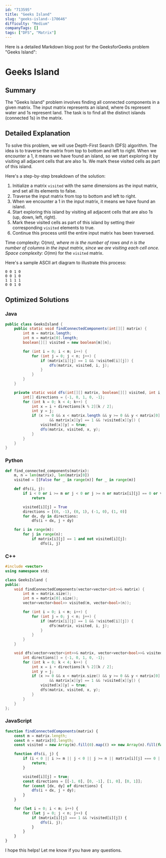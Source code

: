 ```yaml
---
id: "713595"
title: "Geeks Island"
slug: "geeks-island--170646"
difficulty: "Medium"
companyTags: []
tags: ["DFS", "Matrix"]
---
```


Here is a detailed Markdown blog post for the GeeksforGeeks problem "Geeks Island":

# Geeks Island
## Summary
The "Geeks Island" problem involves finding all connected components in a given matrix. The input matrix represents an island, where 0s represent water and 1s represent land. The task is to find all the distinct islands (connected 1s) in the matrix.

## Detailed Explanation
To solve this problem, we will use Depth-First Search (DFS) algorithm. The idea is to traverse the matrix from top to bottom and left to right. When we encounter a 1, it means we have found an island, so we start exploring it by visiting all adjacent cells that are also 1s. We mark these visited cells as part of this island.

Here's a step-by-step breakdown of the solution:

1. Initialize a matrix `visited` with the same dimensions as the input matrix, and set all its elements to false.
2. Traverse the input matrix from top to bottom and left to right.
3. When we encounter a 1 in the input matrix, it means we have found an island.
4. Start exploring this island by visiting all adjacent cells that are also 1s (up, down, left, right).
5. Mark these visited cells as part of this island by setting their corresponding `visited` elements to true.
6. Continue this process until the entire input matrix has been traversed.

Time complexity: O(m*n), where m is the number of rows and n is the number of columns in the input matrix, since we are visiting each cell once.
Space complexity: O(m*n) for the `visited` matrix.

Here's a sample ASCII art diagram to illustrate this process:

```
0 0 1 0
0 0 1 0
1 1 1 1
0 0 1 0
```

## Optimized Solutions

### Java
```java
public class GeeksIsland {
    public static void findConnectedComponents(int[][] matrix) {
        int m = matrix.length;
        int n = matrix[0].length;
        boolean[][] visited = new boolean[m][n];

        for (int i = 0; i < m; i++) {
            for (int j = 0; j < n; j++) {
                if (matrix[i][j] == 1 && !visited[i][j]) {
                    dfs(matrix, visited, i, j);
                }
            }
        }
    }

    private static void dfs(int[][] matrix, boolean[][] visited, int i, int j) {
        int[] directions = {-1, 0, 1, 0, -1};
        for (int k = 0; k < 4; k++) {
            int x = i + directions[k % 2][k / 2];
            int y = j;
            if (x >= 0 && x < matrix.length && y >= 0 && y < matrix[0].length
                    && matrix[x][y] == 1 && !visited[x][y]) {
                visited[x][y] = true;
                dfs(matrix, visited, x, y);
            }
        }
    }
}
```

### Python
```python
def find_connected_components(matrix):
    m, n = len(matrix), len(matrix[0])
    visited = [[False for _ in range(n)] for _ in range(m)]

    def dfs(i, j):
        if i < 0 or i >= m or j < 0 or j >= n or matrix[i][j] == 0 or visited[i][j]:
            return

        visited[i][j] = True
        directions = [(0, -1), (0, 1), (-1, 0), (1, 0)]
        for dx, dy in directions:
            dfs(i + dx, j + dy)

    for i in range(m):
        for j in range(n):
            if matrix[i][j] == 1 and not visited[i][j]:
                dfs(i, j)
```

### C++
```cpp
#include <vector>
using namespace std;

class GeeksIsland {
public:
    void findConnectedComponents(vector<vector<int>>& matrix) {
        int m = matrix.size();
        int n = matrix[0].size();
        vector<vector<bool>> visited(m, vector<bool>(n));

        for (int i = 0; i < m; i++) {
            for (int j = 0; j < n; j++) {
                if (matrix[i][j] == 1 && !visited[i][j]) {
                    dfs(matrix, visited, i, j);
                }
            }
        }
    }

    void dfs(vector<vector<int>>& matrix, vector<vector<bool>>& visited, int i, int j) {
        int directions[] = {-1, 0, 1, 0, -1};
        for (int k = 0; k < 4; k++) {
            int x = i + directions[k % 2][k / 2];
            int y = j;
            if (x >= 0 && x < matrix.size() && y >= 0 && y < matrix[0].size()
                    && matrix[x][y] == 1 && !visited[x][y]) {
                visited[x][y] = true;
                dfs(matrix, visited, x, y);
            }
        }
    }
};
```

### JavaScript
```javascript
function findConnectedComponents(matrix) {
    const m = matrix.length;
    const n = matrix[0].length;
    const visited = new Array(m).fill(0).map(() => new Array(n).fill(false));

    function dfs(i, j) {
        if (i < 0 || i >= m || j < 0 || j >= n || matrix[i][j] === 0 || visited[i][j]) {
            return;
        }

        visited[i][j] = true;
        const directions = [[-1, 0], [0, -1], [1, 0], [0, 1]];
        for (const [dx, dy] of directions) {
            dfs(i + dx, j + dy);
        }
    }

    for (let i = 0; i < m; i++) {
        for (let j = 0; j < n; j++) {
            if (matrix[i][j] === 1 && !visited[i][j]) {
                dfs(i, j);
            }
        }
    }
}
```

I hope this helps! Let me know if you have any questions.